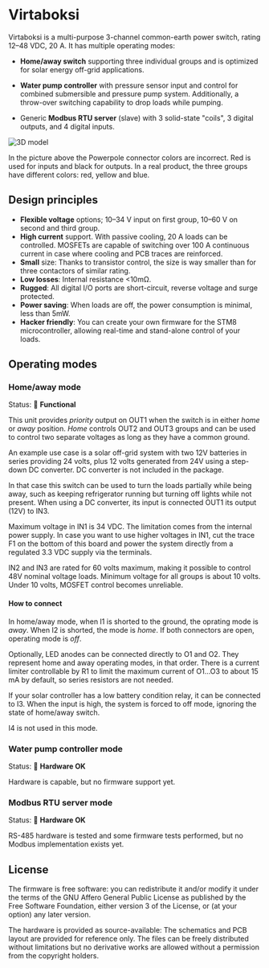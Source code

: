 # Virtaboksi

Virtaboksi is a multi-purpose 3-channel common-earth power switch,
rating 12–48 VDC, 20 A. It has multiple operating modes:

* **Home/away switch** supporting three individual groups and is optimized
  for solar energy off-grid applications.

* **Water pump controller** with pressure sensor input and control for
  combined submersible and pressure pump system. Additionally, a
  throw-over switching capability to drop loads while pumping.

* Generic **Modbus RTU server** (slave) with 3 solid-state "coils", 3 digital
  outputs, and 4 digital inputs.

![3D model](docs/3d.avif)

In the picture above the Powerpole connector colors are incorrect. Red
is used for inputs and black for outputs. In a real product, the three
groups have different colors: red, yellow and blue.

## Design principles

* **Flexible voltage** options; 10–34 V input on first group, 10–60 V on
  second and third group.
* **High current** support. With passive cooling, 20 A loads can be
  controlled. MOSFETs are capable of switching over 100 A continuous
  current in case where cooling and PCB traces are reinforced.
* **Small** size: Thanks to transistor control, the size is way smaller than for
  three contactors of similar rating.
* **Low losses**: Internal resistance <10mΩ.
* **Rugged**: All digital I/O ports are short-circuit, reverse voltage and
  surge protected.
* **Power saving**: When loads are off, the power consumption is minimal,
  less than 5mW.
* **Hacker friendly**: You can create your own firmware for the STM8
  microcontroller, allowing real-time and stand-alone control of your
  loads.

## Operating modes

### Home/away mode

Status: 💚 **Functional**

This unit provides *priority* output on OUT1 when the switch is in
either *home* or *away* position. *Home* controls OUT2 and OUT3 groups
and can be used to control two separate voltages as long as they have
a common ground.

An example use case is a solar off-grid system with two 12V batteries
in series providing 24 volts, plus 12 volts generated from 24V using a
step-down DC converter. DC converter is not included in the package.

In that case this switch can be used to turn the loads partially while
being away, such as keeping refrigerator running but turning off
lights while not present. When using a DC converter, its input is connected
OUT1 its output (12V) to IN3.

Maximum voltage in IN1 is 34 VDC. The limitation comes from the
internal power supply. In case you want to use higher voltages in IN1,
cut the trace F1 on the bottom of this board and power the system
directly from a regulated 3.3 VDC supply via the terminals.

IN2 and IN3 are rated for 60 volts maximum, making it possible to
control 48V nominal voltage loads. Minimum voltage for all groups is
about 10 volts. Under 10 volts, MOSFET control becomes unreliable.

#### How to connect

In home/away mode, when I1 is shorted to the ground, the oprating mode
is *away*. When I2 is shorted, the mode is *home*. If both connectors
are open, operating mode is *off*.

Optionally, LED anodes can be connected directly to O1 and O2. They
represent home and away operating modes, in that order. There is a
current limiter controllable by R1 to limit the maximum current of
O1...O3 to about 15 mA by default, so series resistors are not needed.

If your solar controller has a low battery condition relay, it can be
connected to I3. When the input is high, the system is forced to off mode,
ignoring the state of home/away switch.

I4 is not used in this mode.

### Water pump controller mode

Status: 🔬 **Hardware OK**

Hardware is capable, but no firmware support yet.

### Modbus RTU server mode

Status: 🔬 **Hardware OK**

RS-485 hardware is tested and some firmware tests performed, but no
Modbus implementation exists yet.

## License

The firmware is free software: you can redistribute it and/or modify
it under the terms of the GNU Affero General Public License as
published by the Free Software Foundation, either version 3 of the
License, or (at your option) any later version.

The hardware is provided as source-available: The schematics and PCB
layout are provided for reference only. The files can be freely
distributed without limitations but no derivative works are allowed
without a permission from the copyright holders.
